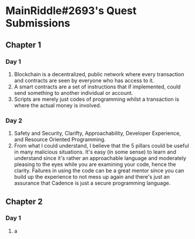 # MainRiddle#2693's Quest Submissions

## Chapter 1


### Day 1

1. Blockchain is a decentralized, public network where every transaction and contracts are seen by everyone who has access to it.
2. A smart contracts are a set of instructions that if implemented, could send something to another individual or account.
3. Scripts are merely just codes of programming whilst a transaction is where the actual money is involved. 

### Day 2 

1. Safety and Security, Clarifty, Approachability, Developer Experience, and Resource Oriented Programming.
2. From what I could understand, I believe that the 5 pillars could be useful in many malicious situations. It's easy (in some sense) to learn and understand since it's rather an approachable language and moderately pleasing to the eyes while you are examining your code, hence the clarity. Failures in using the code can be a great mentor since you can build up the experience to not mess up again and there's just an assurance that Cadence is just a secure programming language. 


## Chapter 2 

### Day 1 

1. a


